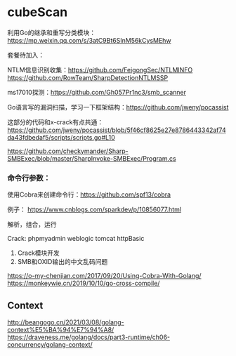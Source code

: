 # cubeScan

利用Go的继承和重写分类模块： https://mp.weixin.qq.com/s/3atC9Bt6SInM56kCysMEhw

套餐待加入：

NTLM信息识别收集：https://github.com/FeigongSec/NTLMINFO
https://github.com/RowTeam/SharpDetectionNTLMSSP

ms17010探测：https://github.com/Gh057Pr1nc3/smb_scanner

Go语言写的漏洞扫描，学习一下框架结构：https://github.com/jweny/pocassist

这部分的代码和x-crack有点共通：https://github.com/jweny/pocassist/blob/5f46cf8625e27e8786443342af74da43fdbedaf5/scripts/scripts.go#L10

https://github.com/checkymander/Sharp-SMBExec/blob/master/SharpInvoke-SMBExec/Program.cs

### 命令行参数：
使用Cobra来创建命令行：https://github.com/spf13/cobra

例子：
https://www.cnblogs.com/sparkdev/p/10856077.html

解析，组合，运行

Crack: phpmyadmin weblogic tomcat httpBasic

1. Crack模块开发
2. SMB和OXID输出的中文乱码问题

https://o-my-chenjian.com/2017/09/20/Using-Cobra-With-Golang/
https://monkeywie.cn/2019/10/10/go-cross-compile/

## Context
http://beangogo.cn/2021/03/08/golang-context%E5%BA%94%E7%94%A8/
https://draveness.me/golang/docs/part3-runtime/ch06-concurrency/golang-context/